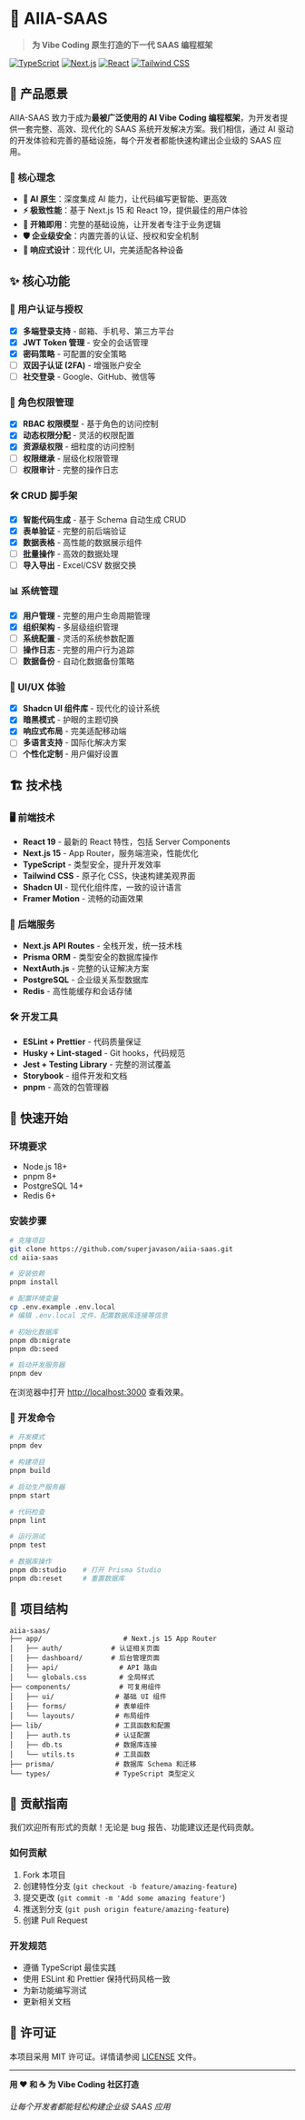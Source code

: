 # 🚀 AIIA-SAAS

> **为 Vibe Coding 原生打造的下一代 SAAS 编程框架**

[![TypeScript](https://img.shields.io/badge/TypeScript-007ACC?style=for-the-badge&logo=typescript&logoColor=white)](https://www.typescriptlang.org/)
[![Next.js](https://img.shields.io/badge/Next.js-000000?style=for-the-badge&logo=next.js&logoColor=white)](https://nextjs.org/)
[![React](https://img.shields.io/badge/React-20232A?style=for-the-badge&logo=react&logoColor=61DAFB)](https://reactjs.org/)
[![Tailwind CSS](https://img.shields.io/badge/Tailwind_CSS-38B2AC?style=for-the-badge&logo=tailwind-css&logoColor=white)](https://tailwindcss.com/)

## 🌟 产品愿景

AIIA-SAAS 致力于成为**最被广泛使用的 AI Vibe Coding 编程框架**，为开发者提供一套完整、高效、现代化的 SAAS 系统开发解决方案。我们相信，通过 AI 驱动的开发体验和完善的基础设施，每个开发者都能快速构建出企业级的 SAAS 应用。

### 🎯 核心理念

- **🤖 AI 原生**：深度集成 AI 能力，让代码编写更智能、更高效
- **⚡ 极致性能**：基于 Next.js 15 和 React 19，提供最佳的用户体验
- **🔧 开箱即用**：完整的基础设施，让开发者专注于业务逻辑
- **🛡️ 企业级安全**：内置完善的认证、授权和安全机制
- **📱 响应式设计**：现代化 UI，完美适配各种设备

## ✨ 核心功能

### 🔐 用户认证与授权
- [x] **多端登录支持** - 邮箱、手机号、第三方平台
- [x] **JWT Token 管理** - 安全的会话管理
- [x] **密码策略** - 可配置的安全策略
- [ ] **双因子认证 (2FA)** - 增强账户安全
- [ ] **社交登录** - Google、GitHub、微信等

### 👥 角色权限管理
- [x] **RBAC 权限模型** - 基于角色的访问控制
- [x] **动态权限分配** - 灵活的权限配置
- [x] **资源级权限** - 细粒度的访问控制
- [ ] **权限继承** - 层级化权限管理
- [ ] **权限审计** - 完整的操作日志

### 🛠️ CRUD 脚手架
- [x] **智能代码生成** - 基于 Schema 自动生成 CRUD
- [x] **表单验证** - 完整的前后端验证
- [x] **数据表格** - 高性能的数据展示组件
- [ ] **批量操作** - 高效的数据处理
- [ ] **导入导出** - Excel/CSV 数据交换

### 📊 系统管理
- [x] **用户管理** - 完整的用户生命周期管理
- [x] **组织架构** - 多层级组织管理
- [ ] **系统配置** - 灵活的系统参数配置
- [ ] **操作日志** - 完整的用户行为追踪
- [ ] **数据备份** - 自动化数据备份策略

### 🎨 UI/UX 体验
- [x] **Shadcn UI 组件库** - 现代化的设计系统
- [x] **暗黑模式** - 护眼的主题切换
- [x] **响应式布局** - 完美适配移动端
- [ ] **多语言支持** - 国际化解决方案
- [ ] **个性化定制** - 用户偏好设置

## 🏗️ 技术栈

### 🖥️ 前端技术
- **React 19** - 最新的 React 特性，包括 Server Components
- **Next.js 15** - App Router，服务端渲染，性能优化
- **TypeScript** - 类型安全，提升开发效率
- **Tailwind CSS** - 原子化 CSS，快速构建美观界面
- **Shadcn UI** - 现代化组件库，一致的设计语言
- **Framer Motion** - 流畅的动画效果

### 🔧 后端服务
- **Next.js API Routes** - 全栈开发，统一技术栈
- **Prisma ORM** - 类型安全的数据库操作
- **NextAuth.js** - 完整的认证解决方案
- **PostgreSQL** - 企业级关系型数据库
- **Redis** - 高性能缓存和会话存储

### 🛠️ 开发工具
- **ESLint + Prettier** - 代码质量保证
- **Husky + Lint-staged** - Git hooks，代码规范
- **Jest + Testing Library** - 完整的测试覆盖
- **Storybook** - 组件开发和文档
- **pnpm** - 高效的包管理器

## 🚀 快速开始

### 环境要求
- Node.js 18+ 
- pnpm 8+
- PostgreSQL 14+
- Redis 6+

### 安装步骤

```bash
# 克隆项目
git clone https://github.com/superjavason/aiia-saas.git
cd aiia-saas

# 安装依赖
pnpm install

# 配置环境变量
cp .env.example .env.local
# 编辑 .env.local 文件，配置数据库连接等信息

# 初始化数据库
pnpm db:migrate
pnpm db:seed

# 启动开发服务器
pnpm dev
```

在浏览器中打开 [http://localhost:3000](http://localhost:3000) 查看效果。

### 🔧 开发命令

```bash
# 开发模式
pnpm dev

# 构建项目
pnpm build

# 启动生产服务器
pnpm start

# 代码检查
pnpm lint

# 运行测试
pnpm test

# 数据库操作
pnpm db:studio    # 打开 Prisma Studio
pnpm db:reset     # 重置数据库
```

## 📁 项目结构

```
aiia-saas/
├── app/                    # Next.js 15 App Router
│   ├── auth/            # 认证相关页面
│   ├── dashboard/       # 后台管理页面
│   ├── api/               # API 路由
│   └── globals.css        # 全局样式
├── components/            # 可复用组件
│   ├── ui/               # 基础 UI 组件
│   ├── forms/            # 表单组件
│   └── layouts/          # 布局组件
├── lib/                  # 工具函数和配置
│   ├── auth.ts           # 认证配置
│   ├── db.ts             # 数据库连接
│   └── utils.ts          # 工具函数
├── prisma/               # 数据库 Schema 和迁移
└── types/                # TypeScript 类型定义
```

## 🤝 贡献指南

我们欢迎所有形式的贡献！无论是 bug 报告、功能建议还是代码贡献。

### 如何贡献

1. Fork 本项目
2. 创建特性分支 (`git checkout -b feature/amazing-feature`)
3. 提交更改 (`git commit -m 'Add some amazing feature'`)
4. 推送到分支 (`git push origin feature/amazing-feature`)
5. 创建 Pull Request

### 开发规范

- 遵循 TypeScript 最佳实践
- 使用 ESLint 和 Prettier 保持代码风格一致
- 为新功能编写测试
- 更新相关文档

## 📄 许可证

本项目采用 MIT 许可证。详情请参阅 [LICENSE](LICENSE) 文件。

---

**用 ❤️ 和 ☕ 为 Vibe Coding 社区打造**

*让每个开发者都能轻松构建企业级 SAAS 应用*
